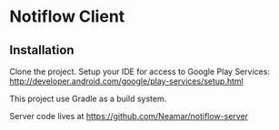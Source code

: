 Notiflow Client
===============

## Installation
Clone the project.
Setup your IDE for access to Google Play Services: http://developer.android.com/google/play-services/setup.html

This project use Gradle as a build system.

Server code lives at https://github.com/Neamar/notiflow-server
